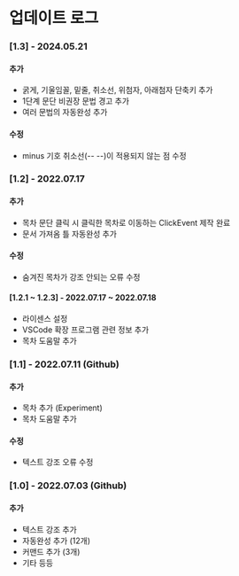 # 업데이트 로그

### [1.3] - 2024.05.21

#### 추가

- 굵게, 기울임꼴, 밑줄, 취소선, 위첨자, 아래첨자 단축키 추가 <!-- TODO: 추가하는대로 여기 넣기-->
- 1단계 문단 비권장 문법 경고 추가
- 여러 문법의 자동완성 추가

#### 수정

- minus 기호 취소선(-- --)이 적용되지 않는 점 수정

### [1.2] - 2022.07.17

#### 추가

- 목차 문단 클릭 시 클릭한 목차로 이동하는 ClickEvent 제작 완료
- 문서 가져옴 틀 자동완성 추가

#### 수정

- 숨겨진 목차가 강조 안되는 오류 수정

#### [1.2.1 ~ 1.2.3] - 2022.07.17 ~ 2022.07.18

- 라이센스 설정
- VSCode 확장 프로그램 관련 정보 추가
- 목차 도움말 추가

### [1.1] - 2022.07.11 (Github)

#### 추가

- 목차 추가 (Experiment)
- 목차 도움말 추가

#### 수정

- 텍스트 강조 오류 수정

### [1.0] - 2022.07.03 (Github)

#### 추가

- 텍스트 강조 추가
- 자동완성 추가 (12개)
- 커맨드 추가 (3개)
- 기타 등등
